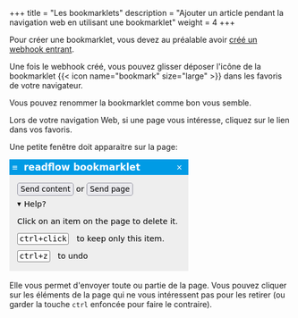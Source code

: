 +++
title = "Les bookmarklets"
description = "Ajouter un article pendant la navigation web en utilisant une bookmarklet"
weight = 4
+++

Pour créer une bookmarklet, vous devez au préalable avoir [créé un webhook entrant](../../integrations/incoming-webhook).

Une fois le webhook créé, vous pouvez glisser déposer l'icône de la bookmarklet {{< icon name="bookmark" size="large" >}} dans les favoris de votre navigateur.

Vous pouvez renommer la bookmarklet comme bon vous semble.

Lors de votre navigation Web, si une page vous intéresse, cliquez sur le lien dans vos favoris.

Une petite fenêtre doit apparaitre sur la page:

![](images/bookmarklet.png)

Elle vous permet d'envoyer toute ou partie de la page.
Vous pouvez cliquer sur les éléments de la page qui ne vous intéressent pas pour les retirer (ou garder la touche `ctrl` enfoncée pour faire le contraire).
